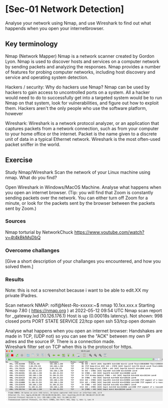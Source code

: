 # [Sec-01 Network Detection]
Analyse your network using Nmap, and use Wireshark to find out what happends when you open your internetbrowser. 

## Key terminology
Nmap (Network Mapper)
Nmap is a network scanner created by Gordon Lyon. Nmap is used to discover hosts and services on a computer network by sending packets and analyzing the responses. Nmap provides a number of features for probing computer networks, including host discovery and service and operating system detection.

Hackers / security:
Why do hackers use Nmap?
Nmap can be used by hackers to gain access to uncontrolled ports on a system. All a hacker would need to do to successfully get into a targeted system would be to run Nmap on that system, look for vulnerabilities, and figure out how to exploit them. Hackers aren't the only people who use the software platform, however

Wireshark:
Wireshark is a network protocol analyzer, or an application that captures packets from a network connection, such as from your computer to your home office or the internet. Packet is the name given to a discrete unit of data in a typical Ethernet network. Wireshark is the most often-used packet sniffer in the world.

## Exercise
Study Nmap/Wireshark
Scan the network of your Linux machine using nmap. What do you find?

Open Wireshark in Windows/MacOS Machine. Analyse what happens when you open an internet browser. (Tip: you will find that Zoom is constantly sending packets over the network. You can either turn off Zoom for a minute, or look for the packets sent by the browser between the packets sent by Zoom.)



### Sources
Nmap torturial by NetworkChuck
https://www.youtube.com/watch?v=4t4kBkMsDbQ

### Overcome challanges
[Give a short description of your challanges you encountered, and how you solved them.]

### Results
Note: this is not a screenshot because i want to be able to edit.XX my private IPadres.

Scan network NMAP: 
rolf@Nest-Ro-xxxxx:~$ nmap 10.1xx.xxx.x
Starting Nmap 7.80 ( https://nmap.org ) at 2022-05-12 09:54 UTC
Nmap scan report for _gateway.lxd (10.126.176.1)
Host is up (0.00018s latency).
Not shown: 998 closed ports
PORT   STATE SERVICE
22/tcp open  ssh
53/tcp open  domain

Analyse what happens when you open an internet browser:
Handshakes are made in TCP, (UDP not) so you can see the "ACK" between my own IP adres and the source IP.  There is a connection made.  
Wireshark filter set on TCP when this is the protocol for https.  
![screenwire](../00_includes/Wiresharksecurity1.png)


